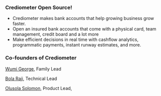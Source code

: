 ### Crediometer Open Source!
- Crediometer makes bank accounts that help growing business grow faster.
- Open an insured bank accounts that come with a physical card, team management, credit board and a lot more
- Make efficient decisions in real time with cashflow analytics, programmatic payments, instant runway estimates, and more.

### Co-founders of Crediometer
[Wumi George](https://www.linkedin.com/in/adewumigeorge/), Family Lead

[Bola Raji](https://www.linkedin.com/in/rasheed-raji-56952314a/), Technical Lead

[Olusola Solomon](https://www.linkedin.com/in/olusola-solomon-679364199/), Product Lead,

<!--

**Here are some ideas to get you started:**

🙋‍♀️ A short introduction - what is your organization all about?
🌈 Contribution guidelines - how can the community get involved?
👩‍💻 Useful resources - where can the community find your docs? Is there anything else the community should know?
🍿 Fun facts - what does your team eat for breakfast?
🧙 Remember, you can do mighty things with the power of [Markdown](https://guides.github.com/features/mastering-markdown/)
-->
